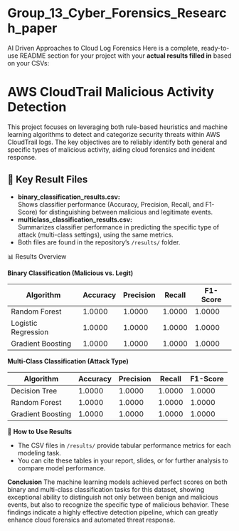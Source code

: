 # Group_13_Cyber_Forensics_Research_paper
AI Driven Approaches to Cloud Log Forensics
Here is a complete, ready-to-use README section for your project with your **actual results filled in** based on your CSVs:

# AWS CloudTrail Malicious Activity Detection
This project focuses on leveraging both rule-based heuristics and machine learning algorithms to detect and categorize security threats within AWS CloudTrail logs. The key objectives are to reliably identify both general and specific types of malicious activity, aiding cloud forensics and incident response.


## 📁 Key Result Files

- **binary_classification_results.csv:**  
  Shows classifier performance (Accuracy, Precision, Recall, and F1-Score) for distinguishing between malicious and legitimate events.
- **multiclass_classification_results.csv:**  
  Summarizes classifier performance in predicting the specific type of attack (multi-class settings), using the same metrics.
- Both files are found in the repository’s `/results/` folder.



 📊 Results Overview

 **Binary Classification (Malicious vs. Legit)**

| Algorithm           | Accuracy | Precision | Recall | F1-Score |
|---------------------|----------|-----------|--------|----------|
| Random Forest       | 1.0000   | 1.0000    | 1.0000 | 1.0000   |
| Logistic Regression | 1.0000   | 1.0000    | 1.0000 | 1.0000   |
| Gradient Boosting   | 1.0000   | 1.0000    | 1.0000 | 1.0000   |

 **Multi-Class Classification (Attack Type)**

| Algorithm         | Accuracy | Precision | Recall | F1-Score |
|-------------------|----------|-----------|--------|----------|
| Decision Tree     | 1.0000   | 1.0000    | 1.0000 | 1.0000   |
| Random Forest     | 1.0000   | 1.0000    | 1.0000 | 1.0000   |
| Gradient Boosting | 1.0000   | 1.0000    | 1.0000 | 1.0000   |


 📄 **How to Use Results**

- The CSV files in `/results/` provide tabular performance metrics for each modeling task.
- You can cite these tables in your report, slides, or for further analysis to compare model performance.

**Conclusion**
The machine learning models achieved perfect scores on both binary and multi-class classification tasks for this dataset, showing exceptional ability to distinguish not only between benign and malicious events, but also to recognize the specific type of malicious behavior. These findings indicate a highly effective detection pipeline, which can greatly enhance cloud forensics and automated threat response.



